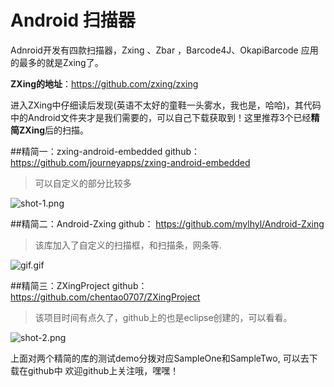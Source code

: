 # Android 扫描器
Adnroid开发有四款扫描器，Zxing 、Zbar ，Barcode4J、OkapiBarcode 应用的最多的就是Zxing了。

**ZXing的地址**：https://github.com/zxing/zxing

进入ZXing中仔细读后发现(英语不太好的童鞋一头雾水，我也是，哈哈)，其代码中的Android文件夹才是我们需要的，可以自己下载获取到！这里推荐3个已经**精简ZXing**后的扫描。

##精简一：zxing-android-embedded
github： https://github.com/journeyapps/zxing-android-embedded
>可以自定义的部分比较多

![shot-1.png](https://github.com/George-Soros/android_scanners/blob/master/shot-1.png)


##精简二：Android-Zxing
github： https://github.com/mylhyl/Android-Zxing
>该库加入了自定义的扫描框，和扫描条，网条等.

![gif.gif](http://upload-images.jianshu.io/upload_images/909565-ddf4c307caa744bd.gif?imageMogr2/auto-orient/strip)

##精简三：ZXingProject
github：https://github.com/chentao0707/ZXingProject

>该项目时间有点久了，github上的也是eclipse创建的，可以看看。

![shot-2.png](https://github.com/George-Soros/android_scanners/blob/master/shot-2.png)




上面对两个精简的库的测试demo分拨对应SampleOne和SampleTwo, 可以去下载在github中
欢迎github上关注哦，嘿嘿！
